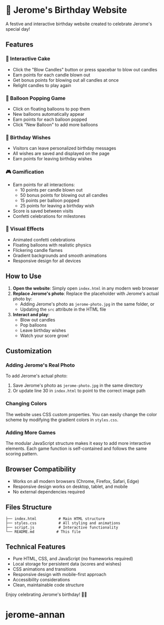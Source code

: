 # 🎉 Jerome's Birthday Website

A festive and interactive birthday website created to celebrate Jerome's special day!

## Features

### 🎂 Interactive Cake
- Click the "Blow Candles" button or press spacebar to blow out candles
- Earn points for each candle blown out
- Get bonus points for blowing out all candles at once
- Relight candles to play again

### 🎈 Balloon Popping Game
- Click on floating balloons to pop them
- New balloons automatically appear
- Earn points for each balloon popped
- Click "New Balloon" to add more balloons

### 💝 Birthday Wishes
- Visitors can leave personalized birthday messages
- All wishes are saved and displayed on the page
- Earn points for leaving birthday wishes

### 🎮 Gamification
- Earn points for all interactions:
  - 10 points per candle blown out
  - 50 bonus points for blowing out all candles
  - 15 points per balloon popped
  - 25 points for leaving a birthday wish
- Score is saved between visits
- Confetti celebrations for milestones

### 🎊 Visual Effects
- Animated confetti celebrations
- Floating balloons with realistic physics
- Flickering candle flames
- Gradient backgrounds and smooth animations
- Responsive design for all devices

## How to Use

1. **Open the website**: Simply open `index.html` in any modern web browser
2. **Replace Jerome's photo**: Replace the placeholder with Jerome's actual photo by:
   - Adding Jerome's photo as `jerome-photo.jpg` in the same folder, or
   - Updating the `src` attribute in the HTML file
3. **Interact and play**: 
   - Blow out candles
   - Pop balloons
   - Leave birthday wishes
   - Watch your score grow!

## Customization

### Adding Jerome's Real Photo
To add Jerome's actual photo:
1. Save Jerome's photo as `jerome-photo.jpg` in the same directory
2. Or update line 30 in `index.html` to point to the correct image path

### Changing Colors
The website uses CSS custom properties. You can easily change the color scheme by modifying the gradient colors in `styles.css`.

### Adding More Games
The modular JavaScript structure makes it easy to add more interactive elements. Each game function is self-contained and follows the same scoring pattern.

## Browser Compatibility
- Works on all modern browsers (Chrome, Firefox, Safari, Edge)
- Responsive design works on desktop, tablet, and mobile
- No external dependencies required

## Files Structure
```
├── index.html          # Main HTML structure
├── styles.css          # All styling and animations
├── script.js           # Interactive functionality
└── README.md          # This file
```

## Technical Features
- Pure HTML, CSS, and JavaScript (no frameworks required)
- Local storage for persistent data (scores and wishes)
- CSS animations and transitions
- Responsive design with mobile-first approach
- Accessibility considerations
- Clean, maintainable code structure

Enjoy celebrating Jerome's birthday! 🎂✨
# jerome-annan

